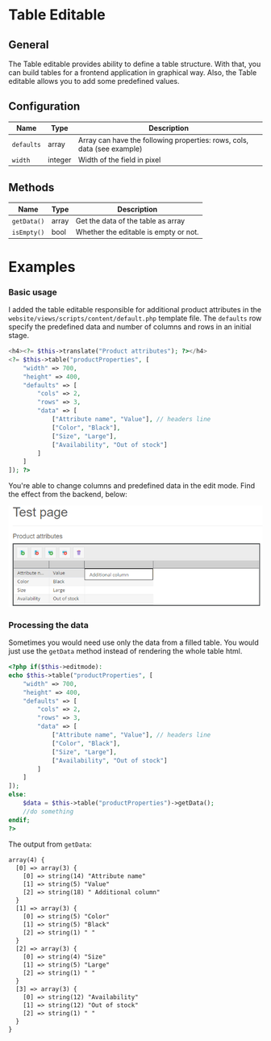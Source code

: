 # Table Editable

## General

The Table editable provides ability to define a table structure.
With that, you can build tables for a frontend application in graphical way. 
Also, the Table editable allows you to add some predefined values.

## Configuration

| Name       | Type    | Description                                                             |
|------------|---------|-------------------------------------------------------------------------|
| `defaults` | array   | Array can have the following properties: rows, cols, data (see example) |
| `width`    | integer | Width of the field in pixel                                             |

## Methods

| Name        | Type  | Description                           |
|-------------|-------|---------------------------------------|
| `getData()` | array | Get the data of the table as array    |
| `isEmpty()` | bool  | Whether the editable is empty or not. |

# Examples

### Basic usage

I added the table editable responsible for additional product attributes in the `website/views/scripts/content/default.php` template file. 
The `defaults` row specify the predefined data and number of columns and rows in an initial stage. 

```php
<h4><?= $this->translate("Product attributes"); ?></h4>
<?= $this->table("productProperties", [
    "width" => 700,
    "height" => 400,
    "defaults" => [
        "cols" => 2,
        "rows" => 3,
        "data" => [
            ["Attribute name", "Value"], // headers line
            ["Color", "Black"],
            ["Size", "Large"],
            ["Availability", "Out of stock"]
        ]
    ]
]); ?>
```

You're able to change columns and predefined data in the edit mode.
Find the effect from the backend, below:

![Table editable rendered in the editmode](../../img/editables_table_editmode.png)

### Processing the data

Sometimes you would need use only the data from a filled table. 
You would just use the `getData` method instead of rendering the whole table html.

```php
<?php if($this->editmode):
echo $this->table("productProperties", [
    "width" => 700,
    "height" => 400,
    "defaults" => [
        "cols" => 2,
        "rows" => 3,
        "data" => [
            ["Attribute name", "Value"], // headers line
            ["Color", "Black"],
            ["Size", "Large"],
            ["Availability", "Out of stock"]
        ]
    ]
]);
else:
    $data = $this->table("productProperties")->getData();
    //do something
endif;
?>
```


The output from `getData`:

```
array(4) {
  [0] => array(3) {
    [0] => string(14) "Attribute name"
    [1] => string(5) "Value"
    [2] => string(18) " Additional column"
  }
  [1] => array(3) {
    [0] => string(5) "Color"
    [1] => string(5) "Black"
    [2] => string(1) " "
  }
  [2] => array(3) {
    [0] => string(4) "Size"
    [1] => string(5) "Large"
    [2] => string(1) " "
  }
  [3] => array(3) {
    [0] => string(12) "Availability"
    [1] => string(12) "Out of stock"
    [2] => string(1) " "
  }
}
```